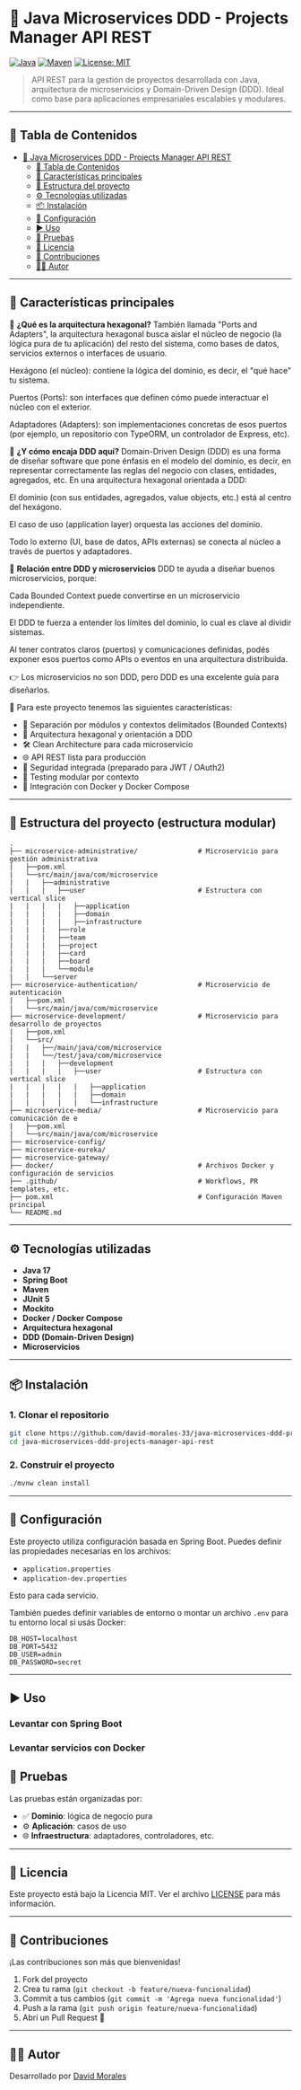 # 🧱 Java Microservices DDD - Projects Manager API REST

[![Java](https://img.shields.io/badge/Java-17-blue.svg)](https://www.oracle.com/java/)
[![Maven](https://img.shields.io/badge/Maven-3.9-blue.svg)](https://maven.apache.org/)
[![License: MIT](https://img.shields.io/badge/License-MIT-yellow.svg)](LICENSE)

> API REST para la gestión de proyectos desarrollada con Java, arquitectura de microservicios y Domain-Driven Design (DDD). Ideal como base para aplicaciones empresariales escalables y modulares.
---

## 🧭 Tabla de Contenidos

- [🧱 Java Microservices DDD - Projects Manager API REST](#-java-microservices-ddd---projects-manager-api-rest)
  - [🧭 Tabla de Contenidos](#-tabla-de-contenidos)
  - [🚀 Características principales](#-características-principales)
  - [📁 Estructura del proyecto](#-estructura-del-proyecto)
  - [⚙️ Tecnologías utilizadas](#️-tecnologías-utilizadas)
  - [📦 Instalación](#-instalación)
  - [🔧 Configuración](#-configuración)
  - [▶️ Uso](#️-uso)
  - [🧪 Pruebas](#-pruebas)
  - [📄 Licencia](#-licencia)
  - [🤝 Contribuciones](#-contribuciones)
  - [👨‍💻 Autor](#-autor)

---

## 🚀 Características principales

🌟 **¿Qué es la arquitectura hexagonal?**
También llamada "Ports and Adapters", la arquitectura hexagonal busca aislar el núcleo de negocio (la lógica pura de tu aplicación) del resto del sistema, como bases de datos, servicios externos o interfaces de usuario.

Hexágono (el núcleo): contiene la lógica del dominio, es decir, el "qué hace" tu sistema.

Puertos (Ports): son interfaces que definen cómo puede interactuar el núcleo con el exterior.

Adaptadores (Adapters): son implementaciones concretas de esos puertos (por ejemplo, un repositorio con TypeORM, un controlador de Express, etc).

🧠 **¿Y cómo encaja DDD aquí?**
Domain-Driven Design (DDD) es una forma de diseñar software que pone énfasis en el modelo del dominio, es decir, en representar correctamente las reglas del negocio con clases, entidades, agregados, etc.
En una arquitectura hexagonal orientada a DDD:

El dominio (con sus entidades, agregados, value objects, etc.) está al centro del hexágono.

El caso de uso (application layer) orquesta las acciones del dominio.

Todo lo externo (UI, base de datos, APIs externas) se conecta al núcleo a través de puertos y adaptadores.

🔄  **Relación entre DDD y microservicios**
DDD te ayuda a diseñar buenos microservicios, porque:

Cada Bounded Context puede convertirse en un microservicio independiente.

El DDD te fuerza a entender los límites del dominio, lo cual es clave al dividir sistemas.

Al tener contratos claros (puertos) y comunicaciones definidas, podés exponer esos puertos como APIs o eventos en una arquitectura distribuida.

👉 Los microservicios no son DDD, pero DDD es una excelente guía para diseñarlos.

🎯 Para este proyecto tenemos las siguientes características:

- 🧩 Separación por módulos y contextos delimitados (Bounded Contexts)
- 📐 Arquitectura hexagonal y orientación a DDD
- 🛠️ Clean Architecture para cada microservicio
- 🌐 API REST lista para producción
- 🔐 Seguridad integrada (preparado para JWT / OAuth2)
- 🧪 Testing modular por contexto
- 🐳 Integración con Docker y Docker Compose

---

## 📁 Estructura del proyecto (estructura modular)

```text
.
├── microservice-administrative/               # Microservicio para gestión administrativa
|   ├──pom.xml
|   └──src/main/java/com/microservice
|   |   ├──administrative
|   |   |   ├──user                            # Estructura con vertical slice
|   |   |   |   ├──application
|   |   |   |   ├──domain
|   |   |   |   ├──infrastructure
|   |   |   ├──role
|   |   |   ├──team
|   |   |   ├──project
|   |   |   ├──card
|   |   |   ├──board
|   |   |   └──module
|   |   └──server
├── microservice-authentication/               # Microservicio de autenticación
|   ├──pom.xml
|   └──src/main/java/com/microservice
├── microservice-development/                  # Microservicio para desarrollo de proyectos
|   ├──pom.xml
|   └──src/
|   |   ├──/main/java/com/microservice
|   |   └──/test/java/com/microservice
|   |   |   ├──development
|   |   |   |   ├──user                        # Estructura con vertical slice
|   |   |   |   |   ├──application
|   |   |   |   |   ├──domain
|   |   |   |   |   └──infrastructure
├── microservice-media/                        # Microservicio para comunicación de e
|   ├──pom.xml
|   └──src/main/java/com/microservice
├── microservice-config/                       
├── microservice-eureka/                       
├── microservice-gateway/                      
├── docker/                                    # Archivos Docker y configuración de servicios
├── .github/                                   # Workflows, PR templates, etc.
├── pom.xml                                    # Configuración Maven principal
└── README.md
```

---

## ⚙️ Tecnologías utilizadas

- **Java 17**
- **Spring Boot**
- **Maven**
- **JUnit 5**
- **Mockito**
- **Docker / Docker Compose**
- **Arquitectura hexagonal**
- **DDD (Domain-Driven Design)**
- **Microservicios**

---

## 📦 Instalación

### 1. Clonar el repositorio

```bash
git clone https://github.com/david-morales-33/java-microservices-ddd-projects-manager-api-rest.git
cd java-microservices-ddd-projects-manager-api-rest
```

### 2. Construir el proyecto

```bash
./mvnw clean install
```

---

## 🔧 Configuración

Este proyecto utiliza configuración basada en Spring Boot. Puedes definir las propiedades necesarias en los archivos:

- `application.properties`
- `application-dev.properties`
  
Esto para cada servicio.

También puedes definir variables de entorno o montar un archivo `.env` para tu entorno local si usás Docker:

```dotenv
DB_HOST=localhost
DB_PORT=5432
DB_USER=admin
DB_PASSWORD=secret
```

---

## ▶️ Uso

### Levantar con Spring Boot


### Levantar servicios con Docker


## 🧪 Pruebas


Las pruebas están organizadas por:

- ✅ **Dominio**: lógica de negocio pura
- ⚙️ **Aplicación**: casos de uso
- 🌐 **Infraestructura**: adaptadores, controladores, etc.

---

## 📄 Licencia

Este proyecto está bajo la Licencia MIT. Ver el archivo [LICENSE](LICENSE) para más información.

---

## 🤝 Contribuciones

¡Las contribuciones son más que bienvenidas!

1. Fork del proyecto
2. Crea tu rama (`git checkout -b feature/nueva-funcionalidad`)
3. Commit a tus cambios (`git commit -m 'Agrega nueva funcionalidad'`)
4. Push a la rama (`git push origin feature/nueva-funcionalidad`)
5. Abrí un Pull Request 🚀

---

## 👨‍💻 Autor

Desarrollado por [David Morales](https://github.com/david-morales-33)
